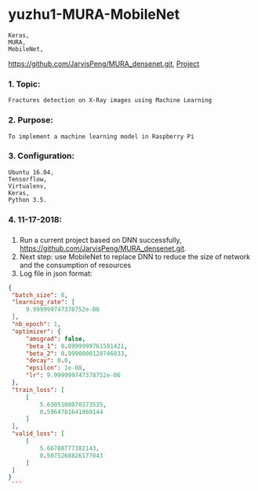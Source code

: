# yuzhu1-MURA-MobileNet
    Keras, 
    MURA, 
    MobileNet, 
https://github.com/JarvisPeng/MURA_densenet.git, [Project](https://github.com/JarvisPeng/MURA_densenet.git)

###   1. Topic:
    Fractures detection on X-Ray images using Machine Learning

###   2. Purpose:
    To implement a machine learning model in Raspberry Pi

###   3. Configuration:
    Ubuntu 16.04,
    Tensorflow,
    Virtualenv,
    Keras,
    Python 3.5.
    
###  4. 11-17-2018: <h3>
   1. Run a current project based on DNN successfully, https://github.com/JarvisPeng/MURA_densenet.git.
   1. Next step: use MobileNet to replace DNN to reduce the size of network and the consumption of resources
   1. Log file in json format:
   ```json
{
    "batch_size": 8,
    "learning_rate": [
        9.999999747378752e-06
    ],
    "nb_epoch": 1,
    "optimizer": {
        "amsgrad": false,
        "beta_1": 0.8999999761581421,
        "beta_2": 0.9990000128746033,
        "decay": 0.0,
        "epsilon": 1e-08,
        "lr": 9.999999747378752e-06
    },
    "train_loss": [
        [
            5.6305108070373535,
            0.5964781641960144
        ]
    ],
    "valid_loss": [
        [
            5.66788777382143,
            0.5075268826177043
        ]
    ]
}
    ```
